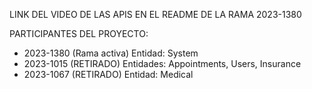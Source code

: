 LINK DEL VIDEO DE LAS APIS EN EL README DE LA RAMA 2023-1380

PARTICIPANTES DEL PROYECTO: 

- 2023-1380 (Rama activa) Entidad: System
- 2023-1015 (RETIRADO) Entidades: Appointments, Users, Insurance
- 2023-1067 (RETIRADO) Entidad: Medical
